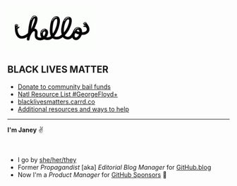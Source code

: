 <img src="https://github.com/jjjaney/jjjaney/blob/master/hello.gif" alt="hey" width="200"/>

## BLACK LIVES MATTER
- [Donate to community bail funds](https://www.communityjusticeexchange.org/nbfn-directory)
- [Natl Resource List #GeorgeFloyd+](https://docs.google.com/document/u/1/d/1CjZMORRVuv-I-qo4B0YfmOTqIOa3GUS207t5iuLZmyA/mobilebasic?fbclid=IwAR04u9yYwfIy5pl28v6_YPYKDvW3eN3X77TNb77b2sV9jqwSY74oMEhYMzE)
- [blacklivesmatters.carrd.co](https://blacklivesmatters.carrd.co/)
- [Additional resources and ways to help](https://nymag.com/strategist/article/where-to-donate-for-black-lives-matter.html)

***

**I'm Janey** :v:

<img src="https://github.com/jjjaney/jjjaney/blob/master/dealwithitjjjaney.gif" alt="" width="500"/>


* I go by [she/her/they](https://pronoun.is/she/her?or=they)
* Former *Propagandist* [aka] *Editorial Blog Manager* for [GitHub.blog](https://github.blog/)
* Now I'm a *Product Manager* for [GitHub Sponsors](https://github.com/sponsors) :sparkling_heart:


